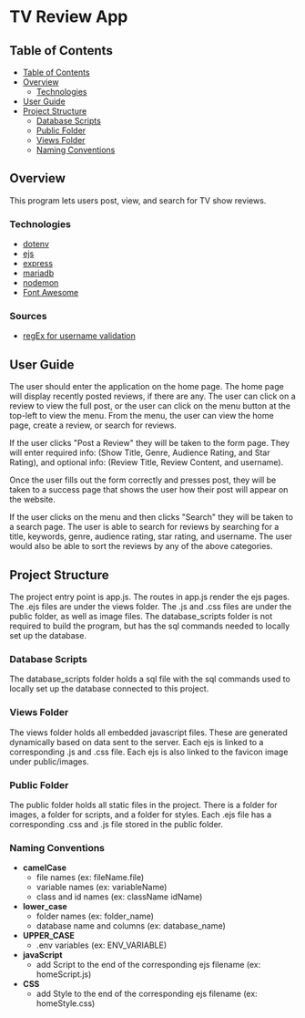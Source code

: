# TV Review App

## Table of Contents

- [Table of Contents](#table-of-contents)
- [Overview](#overview)
    - [Technologies](#technologies)
- [User Guide](#user-guide)
- [Project Structure](#project-structure)
    - [Database Scripts](#database-scripts)
    - [Public Folder](#public-folder)
    - [Views Folder](#views-folder)
    - [Naming Conventions](#naming-conventions)

## Overview

This program lets users post, view, and search for TV show reviews.

### Technologies

- [dotenv](https://www.npmjs.com/package/dotenv)
- [ejs](https://ejs.co)
- [express](https://expressjs.com/en/api.html)
- [mariadb](https://mariadb.org)
- [nodemon](https://nodemon.io)
- [Font Awesome](https://fontawesome.com)

### Sources

- [regEx for username validation](https://www.geeksforgeeks.org/username-validation-in-js-regex/)

## User Guide
The user should enter the application on the home page. The home page will display recently posted reviews, if there are any. The user can click on a review to view the full post, or the user can click on the menu button at the top-left to view the menu. From the menu, the user can view the home page, create a review, or search for reviews. 

If the user clicks "Post a Review" they will be taken to the form page. They will enter required info: (Show Title, Genre, Audience Rating, and Star Rating), and optional info: (Review Title, Review Content, and username).

Once the user fills out the form correctly and presses post, they will be taken to a success page that shows the user how their post will appear on the website.

If the user clicks on the menu and then clicks "Search" they will be taken to a search page. The user is able to search for reviews by searching for a title, keywords, genre, audience rating, star rating, and username. The user would also be able to sort the reviews by any of the above categories. 

## Project Structure

The project entry point is app.js. The routes in app.js render the ejs pages. The .ejs files are under the views folder. The .js and .css files are under the public folder, as well as image files. The database_scripts folder is not required to build the program, but has the sql commands needed to locally set up the database. 

### Database Scripts

The database_scripts folder holds a sql file with the sql commands used to locally set up the database connected to this project.

### Views Folder

The views folder holds all embedded javascript files. These are generated dynamically based on data sent to the server. Each ejs is linked to a corresponding .js and .css file. Each ejs is also linked to the favicon image under public/images.

### Public Folder

The public folder holds all static files in the project. There is a folder for images, a folder for scripts, and a folder for styles. Each .ejs file has a corresponding .css and .js file stored in the public folder.

### Naming Conventions

- **camelCase**
    - file names (ex: fileName.file)
    - variable names (ex: variableName)
    - class and id names (ex: className idName)
- **lower_case**
    - folder names (ex: folder_name)
    - database name and columns (ex: database_name)
- **UPPER_CASE**
    - .env variables (ex: ENV_VARIABLE)
- **javaScript**
    - add Script to the end of the corresponding ejs filename (ex: homeScript.js)
- **CSS**
    - add Style to the end of the corresponding ejs filename (ex: homeStyle.css)

